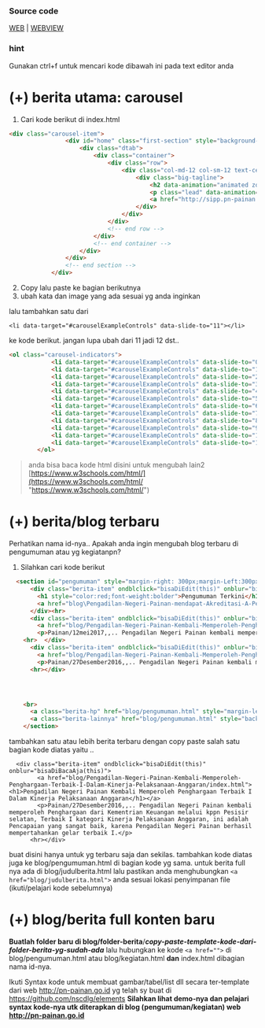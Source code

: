 ### Source code
[WEB](https://github.com/nscdlg/pn-painan "website") |
[WEBVIEW](https://github.com/nscdlg/webview-pnpainan "webview")

### hint
Gunakan ctrl+f untuk mencari kode dibawah ini pada text editor anda

# (+) berita utama: carousel
1. Cari kode berikut di index.html

```html
<div class="carousel-item">
                <div id="home" class="first-section" style="background-image:url('images/etilang.png');">
                    <div class="dtab">
                        <div class="container">
                            <div class="row">
                                <div class="col-md-12 col-sm-12 text-center">
                                    <div class="big-tagline">
                                        <h2 data-animation="animated zoomInRight"> <strong>E-tilang</strong></h2>
                                        <p class="lead" data-animation="animated fadeInLeft">Dapatkan informasi tentang denda tilang melalui SIPP (Sistem informasi Penelusuran perkara)</p>
                                        <a href="http://sipp.pn-painan.info/list_perkara/type/Mm1xOTNHMG1ZV0F0MHg1czdCWHFZM0RUN1NhK0cxN3hPSXZKeE9UcFNDNTNwaHcySno5ZFQrZForOUZhV1ljMzJIYlViYmd1M3dJc0FZb3kzUGo2WGc9PQ==" class="hover-btn-new"><span>Lihat disini</span></a> &nbsp;&nbsp;&nbsp;&nbsp;&nbsp;&nbsp;
                                    </div>
                                </div>
                            </div>
                            <!-- end row -->
                        </div>
                        <!-- end container -->
                    </div>
                </div>
                <!-- end section -->
            </div>
```

2. Copy lalu paste ke bagian berikutnya
3. ubah kata dan image yang ada sesuai yg anda inginkan

lalu tambahkan satu dari

    <li data-target="#carouselExampleControls" data-slide-to="11"></li> 

ke kode berikut. jangan lupa ubah dari 11 jadi 12 dst..

```html
<ol class="carousel-indicators">
            <li data-target="#carouselExampleControls" data-slide-to="0" class="active"></li>
            <li data-target="#carouselExampleControls" data-slide-to="1"></li>
            <li data-target="#carouselExampleControls" data-slide-to="2"></li>
            <li data-target="#carouselExampleControls" data-slide-to="3"></li>
            <li data-target="#carouselExampleControls" data-slide-to="4"></li>
            <li data-target="#carouselExampleControls" data-slide-to="5"></li>
            <li data-target="#carouselExampleControls" data-slide-to="6"></li>
            <li data-target="#carouselExampleControls" data-slide-to="7"></li>
            <li data-target="#carouselExampleControls" data-slide-to="8"></li>
            <li data-target="#carouselExampleControls" data-slide-to="9"></li>
            <li data-target="#carouselExampleControls" data-slide-to="10"></li>
            <li data-target="#carouselExampleControls" data-slide-to="11"></li>
        </ol>
```

> anda bisa baca kode html disini untuk mengubah lain2 [https://www.w3schools.com/html/](https://www.w3schools.com/html/ "https://www.w3schools.com/html/")

# (+) berita/blog terbaru
Perhatikan nama id-nya..
Apakah anda ingin mengubah blog terbaru di pengumuman atau yg kegiatanpn?

1. Silahkan cari kode berikut
```html
  <section id="pengumuman" style="margin-right: 300px;margin-Left:300px;margin-top:100px;margin-bottom:100px">
      <div class="berita-item" ondblclick="bisaDiEdit(this)" onblur="bisaDiBacaAja(this)">
        <h1 style="color:red;font-weight:bolder">Pengumuman Terkini</h1><hr>
        <a href="blog\Pengadilan-Negeri-Painan-mendapat-Akreditasi-A-Penjaminan-Mutu-badan-peradilan-umum/index.html"><h1>Pengadilan Negeri Painan mendapat Akreditasi A Penjaminan Mutu badan peradilan umum</h1></a>
      </div><hr>
      <div class="berita-item" ondblclick="bisaDiEdit(this)" onblur="bisaDiBacaAja(this)">
        <a href="blog/Pengadilan-Negeri-Painan-Kembali-Memperoleh-Penghargaan-Terbaik-I-Dalam-Kinerja-Pelaksanaan-Anggaran-untuk-Tahun-2017/index.html"><h1>Pengadilan Negeri Painan Kembali Memperoleh Penghargaan Terbaik I Dalam Kinerja Pelaksanaan Anggaran untuk Tahun 2017</h1></a>
        <p>Painan/12mei2017,,.. Pengadilan Negeri Painan kembali memperoleh Penghargaan dari Kementrian Keuangan melalui kppn Pesisir selatan, Terbaik I kategori Kinerja Pelaksanaan Anggaran, ini adalah Pencapaian yang sangat baik, karena Pengadilan Negeri Painan berhasil mempertahankan gelar terbaik I.</p>
    <hr>  </div>
      <div class="berita-item" ondblclick="bisaDiEdit(this)" onblur="bisaDiBacaAja(this)">
        <a href="blog/Pengadilan-Negeri-Painan-Kembali-Memperoleh-Penghargaan-Terbaik-I-Dalam-Kinerja-Pelaksanaan-Anggaran/index.html"><h1>Pengadilan Negeri Painan Kembali Memperoleh Penghargaan Terbaik I Dalam Kinerja Pelaksanaan Anggaran</h1></a>
        <p>Painan/27Desember2016,,.. Pengadilan Negeri Painan kembali memperoleh Penghargaan dari Kementrian Keuangan melalui kppn Pesisir selatan, Terbaik I kategori Kinerja Pelaksanaan Anggaran, ini adalah Pencapaian yang sangat baik, karena Pengadilan Negeri Painan berhasil mempertahankan gelar terbaik I.</p>
      <hr></div>




    <br>
      <a class="berita-hp" href="blog/pengumuman.html" style="margin-left:-270px;background:red;color:#fff;padding:20px;">Pengumuman lainnya..</a>
      <a class="berita-lainnya" href="blog/pengumuman.html" style="background:red;color:#fff;padding:20px;">Pengumuman Lainnya..</a>
    </section>
```

tambahkan satu atau lebih berita terbaru dengan copy paste salah satu bagian kode diatas yaitu ..


      <div class="berita-item" ondblclick="bisaDiEdit(this)" onblur="bisaDiBacaAja(this)">
            <a href="blog/Pengadilan-Negeri-Painan-Kembali-Memperoleh-Penghargaan-Terbaik-I-Dalam-Kinerja-Pelaksanaan-Anggaran/index.html"><h1>Pengadilan Negeri Painan Kembali Memperoleh Penghargaan Terbaik I Dalam Kinerja Pelaksanaan Anggaran</h1></a>
            <p>Painan/27Desember2016,,.. Pengadilan Negeri Painan kembali memperoleh Penghargaan dari Kementrian Keuangan melalui kppn Pesisir selatan, Terbaik I kategori Kinerja Pelaksanaan Anggaran, ini adalah Pencapaian yang sangat baik, karena Pengadilan Negeri Painan berhasil mempertahankan gelar terbaik I.</p>
          <hr></div>

buat disini hanya untuk yg terbaru saja dan sekilas. tambahkan kode diatas juga ke blog/pengumuman.html di bagian kode yg sama. untuk berita full nya ada di blog/judulberita.html lalu pastikan anda menghubungkan `<a href="blog/judulberita.html">` anda sesuai lokasi penyimpanan file (ikuti/pelajari kode sebelumnya)

# (+) blog/berita full konten baru
**Buatlah folder baru di blog/folder-berita**/***copy-paste-template-kode-dari-folder-berita-yg-sudah-ada*** lalu hubungkan ke kode `<a href="">` di blog/pengumuman.html atau blog/kegiatan.html **dan** index.html dibagian nama id-nya.

Ikuti Syntax kode untuk membuat gambar/tabel/list dll secara ter-template dari web http://pn-painan.go.id yg telah sy buat di https://github.com/nscdlg/elements **Silahkan lihat demo-nya dan pelajari syntax kode-nya utk diterapkan di blog (pengumuman/kegiatan) web http://pn-painan.go.id**
